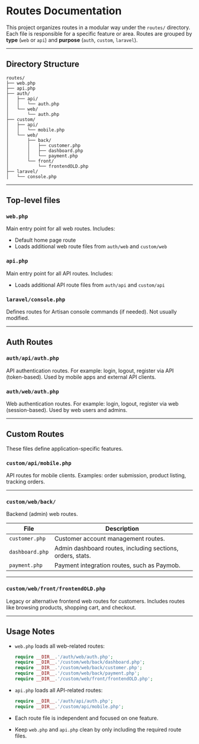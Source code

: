 

# Routes Documentation

This project organizes routes in a modular way under the `routes/` directory.
Each file is responsible for a specific feature or area.
Routes are grouped by **type** (`web` or `api`) and **purpose** (`auth`, `custom`, `laravel`).

---

## Directory Structure

```
routes/
├── web.php
├── api.php
├── auth/
│   ├── api/
│   │   └── auth.php
│   └── web/
│       └── auth.php
├── custom/
│   ├── api/
│   │   └── mobile.php
│   └── web/
│       ├── back/
│       │   ├── customer.php
│       │   ├── dashboard.php
│       │   └── payment.php
│       └── front/
│           └── frontendOLD.php
├── laravel/
│   └── console.php
```

---

## Top-level files

### `web.php`

Main entry point for all web routes.
Includes:

* Default home page route
* Loads additional web route files from `auth/web` and `custom/web`

### `api.php`

Main entry point for all API routes.
Includes:

* Loads additional API route files from `auth/api` and `custom/api`

### `laravel/console.php`

Defines routes for Artisan console commands (if needed).
Not usually modified.

---

## Auth Routes

### `auth/api/auth.php`

API authentication routes.
For example: login, logout, register via API (token-based).
Used by mobile apps and external API clients.

### `auth/web/auth.php`

Web authentication routes.
For example: login, logout, register via web (session-based).
Used by web users and admins.

---

## Custom Routes

These files define application-specific features.

### `custom/api/mobile.php`

API routes for mobile clients.
Examples: order submission, product listing, tracking orders.

---

### `custom/web/back/`

Backend (admin) web routes.

| File            | Description                                                |
| --------------- | ---------------------------------------------------------- |
| `customer.php`  | Customer account management routes.                        |
| `dashboard.php` | Admin dashboard routes, including sections, orders, stats. |
| `payment.php`   | Payment integration routes, such as Paymob.                |

---

### `custom/web/front/frontendOLD.php`

Legacy or alternative frontend web routes for customers.
Includes routes like browsing products, shopping cart, and checkout.

---

## Usage Notes

* `web.php` loads all web-related routes:

  ```php
  require __DIR__.'/auth/web/auth.php';
  require __DIR__.'/custom/web/back/dashboard.php';
  require __DIR__.'/custom/web/back/customer.php';
  require __DIR__.'/custom/web/back/payment.php';
  require __DIR__.'/custom/web/front/frontendOLD.php';
  ```

* `api.php` loads all API-related routes:

  ```php
  require __DIR__.'/auth/api/auth.php';
  require __DIR__.'/custom/api/mobile.php';
  ```

* Each route file is independent and focused on one feature.

* Keep `web.php` and `api.php` clean by only including the required route files.
